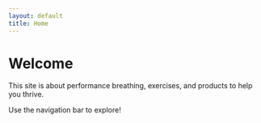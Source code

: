 ```yaml
---
layout: default
title: Home
---
```


# Welcome

This site is about performance breathing, exercises, and products to help you thrive.

Use the navigation bar to explore!

